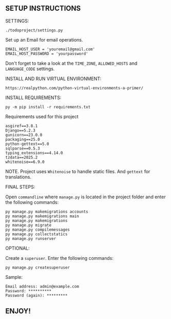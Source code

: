 ## SETUP INSTRUCTIONS

SETTINGS:

`./todoproject/settings.py`

Set up an Email for email operations.

    EMAIL_HOST_USER = 'youremail@gmail.com'
    EMAIL_HOST_PASSWORD = 'yourpassword'

Don't forget to take a look at the `TIME_ZONE`, `ALLOWED_HOSTS` and `LANGUAGE_CODE` settings.

INSTALL AND RUN VIRTUAL ENVIRONMENT:

`https://realpython.com/python-virtual-environments-a-primer/`

INSTALL REQUIREMENTS:

`py -m pip install -r requirements.txt`

Requirements used for this project


    asgiref==3.8.1
    Django==5.2.3
    gunicorn==23.0.0
    packaging==25.0
    python-gettext==5.0
    sqlparse==0.5.3
    typing_extensions==4.14.0
    tzdata==2025.2
    whitenoise==6.9.0

NOTE. Project uses `Whitenoise` to handle static files. And `gettext` for translations.

FINAL STEPS:

Open `commandline` where `manage.py` is located in the project folder and enter the following commands:

    py manage.py makemigrations accounts
    py manage.py makemigrations main
    py manage.py makemigrations
    py manage.py migrate
    py manage.py compilemessages
    py manage.py collectstatics
    py manage.py runserver

OPTIONAL:

Create a `superuser`. Enter the following commands:

    py manage.py createsuperuser

Sample:

    Email address: admin@example.com
    Password: **********
    Password (again): *********

## ENJOY!